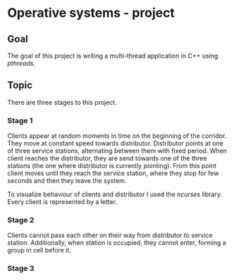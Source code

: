 # Operative systems - project

## Goal

The goal of this project is writing a multi-thread application in C++ using _pthreads_. 

## Topic

There are three stages to this project.

### Stage 1

Clients appear at random moments in time on the beginning of the corridor. They move at constant speed towards distributor. Distributor points at one of three service stations, alternating between them with fixed period. When client reaches the distributor, they are send towards one of the three stations (the one where distributor is currently pointing). From this point client moves until they reach the service station, where they stop for few seconds and then they leave the system. 

To visualize behaviour of clients and distributor I used the _ncurses_ library. Every client is represented by a letter.

### Stage 2

Clients cannot pass each other on their way from distributor to service station. Additionally, when station is occupied, they cannot enter, forming a group in cell before it.

### Stage 3

